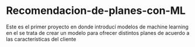 # Recomendacion-de-planes-con-ML
Este es el primer proyecto en donde introducí modelos de machine learning en el se trata de crear un modelo para ofrecer distintos planes de acuerdo a las características del cliente
